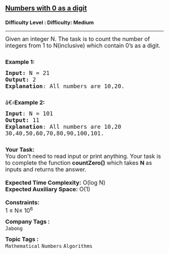 <h2><a href="https://www.geeksforgeeks.org/problems/numbers-with-0-as-a-digit1336/1?page=18&difficulty=Medium&status=unsolved,attempted&sortBy=accuracy">Numbers with 0 as a digit</a></h2><h3>Difficulty Level : Difficulty: Medium</h3><hr><div class="problems_problem_content__Xm_eO"><p><span style="font-size: 18px;">Given an integer N. The task is to count the number of integers from 1 to N(inclusive) which contain 0’s as a digit.</span></p>
<p><br><span style="font-size: 18px;"><strong>Example 1:</strong></span></p>
<pre><span style="font-size: 18px;"><strong>Input: </strong>N = 21
<strong>Output:</strong> 2
<strong>Explanation</strong>: All numbers are 10,20.
</span></pre>
<p><br><span style="font-size: 18px;">â€‹<strong>Example 2:</strong></span></p>
<pre><span style="font-size: 18px;"><strong>Input</strong>: N = 101
<strong>Output:</strong> 11
<strong>Explanation</strong>: All numbers are 10,20
30,40,50,60,70,80,90,100,101.</span></pre>
<p><br><span style="font-size: 18px;"><strong>Your Task:&nbsp;&nbsp;</strong><br>You don't need to read input or print anything. Your task is to complete the function&nbsp;<strong>countZero()</strong>&nbsp;which takes&nbsp;<strong>N&nbsp;</strong>as inputs and returns the answer.<br><br><strong>Expected Time Complexity:</strong>&nbsp;O(log N)<br><strong>Expected Auxiliary Space:</strong>&nbsp;O(1)<br><br><strong>Constraints:</strong><br>1 ≤ N≤ 10<sup>6</sup></span></p></div><p><span style=font-size:18px><strong>Company Tags : </strong><br><code>Jabong</code>&nbsp;<br><p><span style=font-size:18px><strong>Topic Tags : </strong><br><code>Mathematical</code>&nbsp;<code>Numbers</code>&nbsp;<code>Algorithms</code>&nbsp;